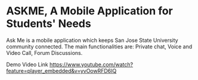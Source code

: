 # ASKME, A Mobile Application for Students' Needs
Ask Me is a mobile application which keeps San Jose State University community connected. The main functionalities are: Private chat, Voice and Video Call, Forum Discussions.

Demo Video Link 
https://www.youtube.com/watch?feature=player_embedded&v=yvOowRFD6IQ
